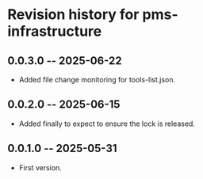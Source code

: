 # Revision history for pms-infrastructure

## 0.0.3.0 -- 2025-06-22

* Added file change monitoring for tools-list.json.

## 0.0.2.0 -- 2025-06-15

* Added finally to expect to ensure the lock is released.

## 0.0.1.0 -- 2025-05-31

* First version.
